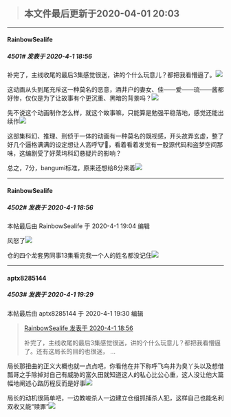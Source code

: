 > ## **本文件最后更新于2020-04-01 20:03** 


-----

####  RainbowSealife  
##### 4501#       发表于 2020-4-1 18:56


补完了，主线收尾的最后3集感觉很迷，讲的个什么玩意儿？都把我看懵逼了。<img src="https://static.saraba1st.com/image/smiley/face2017/068.png" referrerpolicy="no-referrer">

这动画从头到尾充斥这一种莫名的恶意，酒井户的妻女、佳——爱——琉——酱都好惨，仅仅是为了让故事有个更沉重、黑暗的背景吗？<img src="https://static.saraba1st.com/image/smiley/face2017/001.png" referrerpolicy="no-referrer">

先不说这个动画制作怎么样，就这个故事嘛，只能算是勉强平稳落地，感觉还能出续作<img src="https://static.saraba1st.com/image/smiley/face2017/004.gif" referrerpolicy="no-referrer">

这部集科幻、推理、刑侦于一体的动画有一种莫名的既视感，开头故弄玄虚，整了好几个逼格满满的设定想让人高呼🐮🍺，看着看着发觉有一股源代码和盗梦空间那味，这编剧受了好莱坞科幻悬疑片的影响？

总之，7分，bangumi标准，原来还想给8分来着<img src="https://static.saraba1st.com/image/smiley/face2017/004.gif" referrerpolicy="no-referrer">


-----

####  RainbowSealife  
##### 4502#       发表于 2020-4-1 18:56


 本帖最后由 RainbowSealife 于 2020-4-1 19:04 编辑 

风怒了<img src="https://static.saraba1st.com/image/smiley/face2017/068.png" referrerpolicy="no-referrer">

仓的四个龙套男同事13集看完我一个人的姓名都没记住<img src="https://static.saraba1st.com/image/smiley/face2017/068.png" referrerpolicy="no-referrer">


-----

####  aptx8285144  
##### 4503#       发表于 2020-4-1 19:29


 本帖最后由 aptx8285144 于 2020-4-1 19:30 编辑 
<blockquote><a href="httphttps://bbs.saraba1st.com/2b/forum.php?mod=redirect&amp;goto=findpost&amp;pid=46946564&amp;ptid=1844226" target="_blank">RainbowSealife 发表于 2020-4-1 18:56</a>

补完了，主线收尾的最后3集感觉很迷，讲的个什么玩意儿？都把我看懵逼了。还有这局长的目的也很迷， ...</blockquote>
局长那扭曲的正义大概也就一点点吧，你看他在井下称呼飞鸟井为臭丫头以及想借瓢哥之手除掉对自己有威胁的富久田就知道这人的私心比公心重，这人没让他大篇幅地阐述心路历程反而是好事<img src="https://static.saraba1st.com/image/smiley/face2017/057.png" referrerpolicy="no-referrer">


局长的动机很简单吧，一边教唆杀人一边建立仓组抓捕杀人犯，这样自己也能名利双收又能“赎罪”<img src="https://static.saraba1st.com/image/smiley/face2017/064.png" referrerpolicy="no-referrer">


                                                 